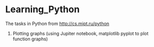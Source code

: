 # Learning_Python
The tasks in Python from http://cs.mipt.ru/python

1. Plotting graphs (using Jupiter notebook, matplotlib pyplot to plot function graphs)

